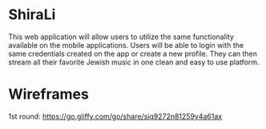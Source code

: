 # ShiraLi
This web application will allow users to utilize the same functionality
available on the mobile applications. Users will be able to login with the same credentials created on the app or
create a new profile. They can then stream all their favorite Jewish music in one clean and easy to use platform.

# Wireframes
1st round:
https://go.gliffy.com/go/share/siq9272n81259y4a61ax
